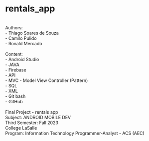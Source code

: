 # rentals_app
<br/>
Authors:
<br/>
- Thiago Soares de Souza
<br/>
- Camilo Pulido
<br/>
- Ronald Mercado
<br/>
<br/>
Content:
<br/>
- Android Studio
<br/>
- JAVA
<br/>
- Firebase
<br/>
- API
<br/>
- MVC - Model View Controller (Pattern)
<br/>
- SQL
<br/>
- XML
<br/>
- Git bash
<br/>
- GitHub
<br/>
<br/>
Final Project - rentals app
<br/>
Subject: ANDROID MOBILE DEV
<br/>
Third Semester: Fall 2023
<br/>
College LaSalle
<br/>
Program: Information Technology Programmer-Analyst - ACS (AEC)
